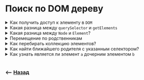 # Поиск по DOM дереву  

<details>
<summary> Как получить доступ к элементу в <code>DOM</code></summary>

![illustration](https://raw.githubusercontent.com/webster6667/documentation/master/documentation-data/illustrations/dd-up.svg)

При помощи команд:  

🎯 `document.querySelector`   
🎯 `document.querySelectorAll`   
🎯 `document.getElementById`   
🎯 `document.getElementsByClassName`     
🎯 `document.getElementsByTagName`   

![illustration](https://raw.githubusercontent.com/webster6667/documentation/master/documentation-data/illustrations/dd-down.svg)

</details>

<details>
<summary> Какая разница между <code>querySelector</code> и <code>getElements</code></summary>

![illustration](https://raw.githubusercontent.com/webster6667/documentation/master/documentation-data/illustrations/dd-up.svg)

🎯 `querySelector`      
&emsp;&emsp; 👆 Выбирает нужные данные, и хранит их в переменной, никак не реагируя на изменения      
  
🎯 `getElements`      
&emsp;&emsp; 👆 Выбирает живые элементы, содержимое которых обновляется в зависимости от реального `dom`    


![illustration](https://raw.githubusercontent.com/webster6667/documentation/master/documentation-data/illustrations/dd-down.svg)

</details>

<details>
<summary> Какая разница между <code>Node</code> и <code>Element</code>?</summary>

![illustration](https://raw.githubusercontent.com/webster6667/documentation/master/documentation-data/illustrations/dd-up.svg)

🎯 `node`       
&emsp;&emsp; 👆 Нодой может быть и текст  
  
🎯 `element`      
&emsp;&emsp; 👆 Конкрентый `html` элемент    

![illustration](https://raw.githubusercontent.com/webster6667/documentation/master/documentation-data/illustrations/dd-down.svg)

</details>

<details>
<summary> Перемещение по родственникам</summary>

![illustration](https://raw.githubusercontent.com/webster6667/documentation/master/documentation-data/illustrations/dd-up.svg)

<details>
<summary> <sup>⭐</sup>❓ Как получить родительский элемент?</summary>

---

`element.parentElement`

---

</details>

<details>
<summary> <sup>⭐</sup>❓ Как получить соседний элемент?</summary>

---

🎯 `element.nextElementSibling`    

🎯 `element.previousElementSibling`    

---

</details>

<details>
<summary> <sup>⭐</sup>❓ Как получить все дочерние элементы?</summary>

---

`element.children`    
&emsp;&emsp; 🛑 `Не childNodes`

---

</details>

<details>
<summary> <sup>⭐</sup>❓ Как получить первый и последний дочерний элемент?</summary>

---

🎯 `element.firstElementChild`      

🎯 `element.lastElementChild`

---

</details>

![illustration](https://raw.githubusercontent.com/webster6667/documentation/master/documentation-data/illustrations/dd-down.svg)

</details>

<details>
<summary> Как перебирать коллекцию элементов?</summary>

![illustration](https://raw.githubusercontent.com/webster6667/documentation/master/documentation-data/illustrations/dd-up.svg)

Любыми способами, исключая `for in`, так как там можно достать немного лишнего   

![illustration](https://raw.githubusercontent.com/webster6667/documentation/master/documentation-data/illustrations/dd-down.svg)

</details>

<details>
<summary> Как найти ближайшего родителя с указанным селектором?</summary>

![illustration](https://raw.githubusercontent.com/webster6667/documentation/master/documentation-data/illustrations/dd-up.svg)

`element.closest(.test);`

![illustration](https://raw.githubusercontent.com/webster6667/documentation/master/documentation-data/illustrations/dd-down.svg)

</details>

<details>
<summary> Как узнать является ли элемент <code>a</code> дочерним элементом <code>b</code></summary>

![illustration](https://raw.githubusercontent.com/webster6667/documentation/master/documentation-data/illustrations/dd-up.svg)



![illustration](https://raw.githubusercontent.com/webster6667/documentation/master/documentation-data/illustrations/dd-down.svg)

</details>

<br>

### ⟵ **<a href="../../readme.md">Назад</a>**